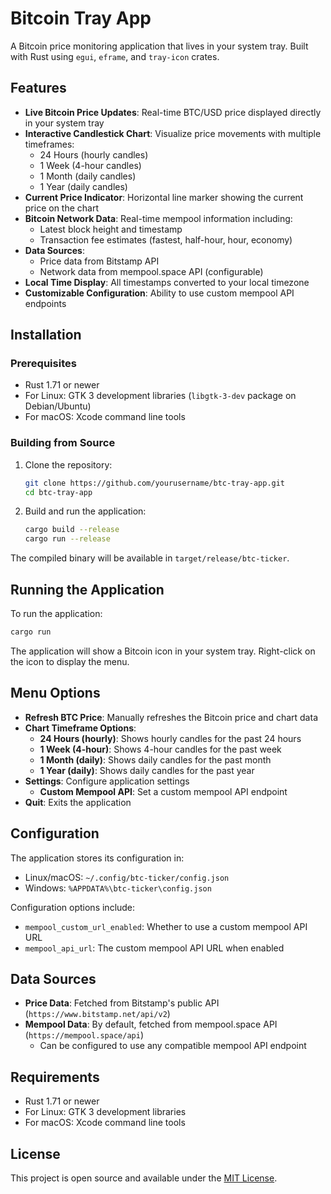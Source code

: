# Bitcoin Tray App

A Bitcoin price monitoring application that lives in your system tray. Built with Rust using `egui`, `eframe`, and `tray-icon` crates.

## Features

- **Live Bitcoin Price Updates**: Real-time BTC/USD price displayed directly in your system tray
- **Interactive Candlestick Chart**: Visualize price movements with multiple timeframes:
  - 24 Hours (hourly candles)
  - 1 Week (4-hour candles)
  - 1 Month (daily candles)
  - 1 Year (daily candles)
- **Current Price Indicator**: Horizontal line marker showing the current price on the chart
- **Bitcoin Network Data**: Real-time mempool information including:
  - Latest block height and timestamp
  - Transaction fee estimates (fastest, half-hour, hour, economy)
- **Data Sources**:
  - Price data from Bitstamp API
  - Network data from mempool.space API (configurable)
- **Local Time Display**: All timestamps converted to your local timezone
- **Customizable Configuration**: Ability to use custom mempool API endpoints

## Installation

### Prerequisites

- Rust 1.71 or newer
- For Linux: GTK 3 development libraries (`libgtk-3-dev` package on Debian/Ubuntu)
- For macOS: Xcode command line tools

### Building from Source

1. Clone the repository:
   ```bash
   git clone https://github.com/yourusername/btc-tray-app.git
   cd btc-tray-app
   ```

2. Build and run the application:
   ```bash
   cargo build --release
   cargo run --release
   ```

The compiled binary will be available in `target/release/btc-ticker`.

## Running the Application

To run the application:

```bash
cargo run
```

The application will show a Bitcoin icon in your system tray. Right-click on the icon to display the menu.

## Menu Options

- **Refresh BTC Price**: Manually refreshes the Bitcoin price and chart data
- **Chart Timeframe Options**:
  - **24 Hours (hourly)**: Shows hourly candles for the past 24 hours
  - **1 Week (4-hour)**: Shows 4-hour candles for the past week
  - **1 Month (daily)**: Shows daily candles for the past month
  - **1 Year (daily)**: Shows daily candles for the past year
- **Settings**: Configure application settings
  - **Custom Mempool API**: Set a custom mempool API endpoint
- **Quit**: Exits the application

## Configuration

The application stores its configuration in:
- Linux/macOS: `~/.config/btc-ticker/config.json`
- Windows: `%APPDATA%\btc-ticker\config.json`

Configuration options include:
- `mempool_custom_url_enabled`: Whether to use a custom mempool API URL
- `mempool_api_url`: The custom mempool API URL when enabled

## Data Sources

- **Price Data**: Fetched from Bitstamp's public API (`https://www.bitstamp.net/api/v2`)
- **Mempool Data**: By default, fetched from mempool.space API (`https://mempool.space/api`)
  - Can be configured to use any compatible mempool API endpoint

## Requirements

- Rust 1.71 or newer
- For Linux: GTK 3 development libraries
- For macOS: Xcode command line tools

## License

This project is open source and available under the [MIT License](LICENSE).
